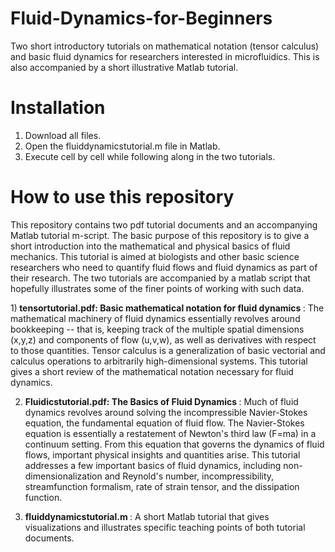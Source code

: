# Fluid-Dynamics-for-Beginners
Two short introductory tutorials on mathematical notation (tensor calculus) and basic fluid dynamics for researchers interested in microfluidics. This is also accompanied by a short illustrative Matlab tutorial.

# Installation
1. Download all files.
2. Open the fluiddynamicstutorial.m file in Matlab.
3. Execute cell by cell while following along in the two tutorials.

# How to use this repository
This repository contains two pdf tutorial documents and an accompanying Matlab tutorial m-script. The basic purpose of this repository is to give a short introduction into the mathematical and physical basics of fluid mechanics. This tutorial is aimed at biologists and other basic science researchers who need to quantify fluid flows and fluid dynamics as part of their research. The two tutorials are accompanied by a matlab script that hopefully illustrates some of the finer points of working with such data.

1)<b> tensortutorial.pdf: Basic mathematical notation for fluid dynamics </b>: The mathematical machinery of fluid dynamics essentially revolves around bookkeeping -- that is, keeping track of the multiple spatial dimensions (x,y,z) and components of flow (u,v,w), as well as derivatives with respect to those quantities. Tensor calculus is a generalization of basic vectorial and calculus operations to arbitrarily high-dimensional systems. This tutorial gives a short review of the mathematical notation necessary for fluid dynamics.

2) <b> Fluidicstutorial.pdf: The Basics of Fluid Dynamics </b>: Much of fluid dynamics revolves around solving the incompressible Navier-Stokes equation, the fundamental equation of fluid flow. The Navier-Stokes equation is essentially a restatement of Newton's third law (F=ma) in a continuum setting. From this equation that governs the dynamics of fluid flows, important physical insights and quantities arise. This tutorial addresses a few important basics of fluid dynamics, including non-dimensionalization and Reynold's number, incompressibility, streamfunction formalism, rate of strain tensor, and the dissipation function.

3) <b> fluiddynamicstutorial.m </b>: A short Matlab tutorial that gives visualizations and illustrates specific teaching points of both tutorial documents.

